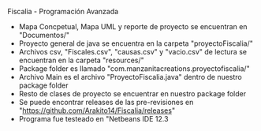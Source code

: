 Fiscalia - Programación Avanzada

- Mapa Concpetual, Mapa UML y reporte de proyecto se encuentran en "Documentos/"
- Proyecto general de java se encuentra en la carpeta "proyectoFiscalia/"
- Archivos csv, "Fiscales.csv", "causas.csv" y "vacio.csv" de lectura se encuentran en la carpeta "resources/"
- Package folder es llamado "com.manzanitacreations.proyectofiscalia/"
- Archivo Main es el archivo "ProyectoFiscalia.java" dentro de nuestro package folder
- Resto de clases de proyecto se encuentrar en nuestro package folder
- Se puede encontrar releases de las pre-revisiones en "https://github.com/Arakito14/Fiscalia/releases"
- Programa fue testeado en "Netbeans IDE 12.3
